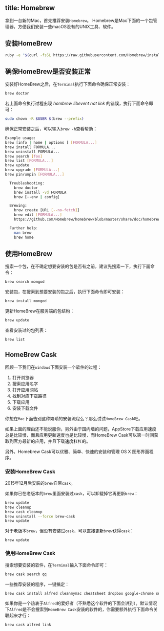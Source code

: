 title: Homebrew
---

拿到一台新的Mac，首先推荐安装`Homebrew`。
Homebrew是Mac下面的一个包管理器，方便我们安装一些macOS没有的UNIX工具、软件。

## 安装HomeBrew

```bash
ruby -e "$(curl -fsSL https://raw.githubusercontent.com/Homebrew/install/master/install)"
```

## 确保HomeBrew是否安装正常

  安装好HomeBrew之后，在`Terminal`执行下面命令确保正常安装：

  ```bash
  brew doctor
  ```

  若上面命令执行过程出现 *hombrew libevent not link* 的错误，执行下面命令即可：

  ```bash
  sudo chown -R $USER $(brew --prefix)
  ```

  确保正常安装之后，可以输入`brew -h`查看帮助：

  ```bash
  Example usage:
  brew [info | home | options ] [FORMULA...]
  brew install FORMULA...
  brew uninstall FORMULA...
  brew search [foo]
  brew list [FORMULA...]
  brew update
  brew upgrade [FORMULA...]
  brew pin/unpin [FORMULA...]

	Troubleshooting:
	  brew doctor
	  brew install -vd FORMULA
	  brew [--env | config]

	Brewing:
	  brew create [URL [--no-fetch]]
	  brew edit [FORMULA...]
	  https://github.com/Homebrew/homebrew/blob/master/share/doc/homebrew/Formula-Cookbook.md

	Further help:
	  man brew
	  brew home
  ```

## 使用HomeBrew

  搜索一个包，在不确定想要安装的包是否有之前，建议先搜索一下，执行下面命令：

  ```bash
  brew search mongod
  ```

  安装包，在搜索到想要安装的包之后，执行下面命令即可安装：

  ```bash
  brew install mongod
  ```

  更新HomeBrew在服务端的包结构：

  ```bash
  brew update
  ```

  查看安装过的包列表：

  ```bash
  brew list
  ```

## HomeBrew Cask

回顾一下我们在`windows`下面安装一个软件的过程：

1. 打开浏览器
2. 搜索应用名字
3. 打开应用网站
4. 找到对应下载路径
5. 下载应用
6. 安装下载文件

你想在`Mac`下面告别这种繁琐的安装流程么？那么试试`HomeBrew Cask`吧。 

如果上面的理由还不能说服你，另外由于国内墙的问题，AppStore下载应用速度总是比较慢，而且应用更新速度也是比较慢，而HomeBrew Cask可以第一时间获取到官方最新的应用，并且下载速度杠杠的。

另外，Homebrew Cask可以优雅、简单、快速的安装和管理 OS X 图形界面程序。

### 安装HomeBrew Cask

2015年12月后安装的`brew`自带`cask`。

如果你已在老版本的`brew`里面安装过`cask`，可以卸载掉它再更新`brew`：

```bash
brew update
brew cleanup
brew cask cleanup
brew uninstall --force brew-cask
brew update
```

对于老版本`brew`，但没有安装过`cask`，可以直接更新`brew`获得`cask`：

```
brew update
```

### 使用HomeBrew Cask

搜索想要安装的软件，在`Terminal`输入下面命令即可：

```bash
brew cask search qq
```

一些推荐安装的程序，一键搞定：

```bash
brew cask install alfred cleanmymac cheatsheet dropbox google-chrome sublime-text
```

如果你是一个热衷于`Alfred`的爱好者（不熟悉这个软件的下面会讲到），默认情况下`Alfred`是不会搜索到`HomeBrew Cask`安装的软件的，你需要额外执行下面命令关联起来才行：

```bash
brew cask alfred link
```
